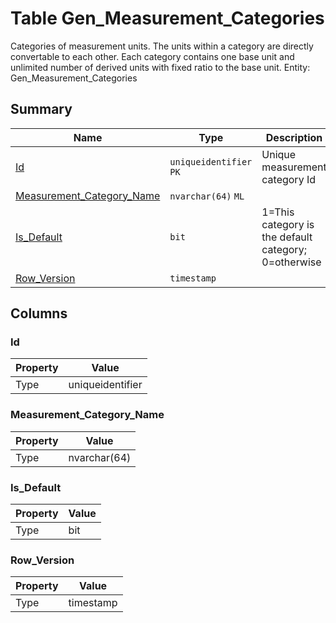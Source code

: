 # Table Gen_Measurement_Categories

Categories of measurement units. The units within a category are directly convertable to each other. Each category contains one base unit and unlimited number of derived units with fixed ratio to the base unit. Entity: Gen_Measurement_Categories

## Summary

| Name | Type | Description |
| - | - | --- |
|[Id](#id)|`uniqueidentifier` `PK`|Unique measurement category Id|
|[Measurement_Category_Name](#measurement_category_name)|`nvarchar(64)` `ML`||
|[Is_Default](#is_default)|`bit` |1=This category is the default category; 0=otherwise|
|[Row_Version](#row_version)|`timestamp` ||

## Columns

### Id

| Property | Value |
| - | - |
|Type|uniqueidentifier|

### Measurement_Category_Name

| Property | Value |
| - | - |
|Type|nvarchar(64)|

### Is_Default

| Property | Value |
| - | - |
|Type|bit|

### Row_Version

| Property | Value |
| - | - |
|Type|timestamp|


